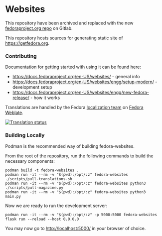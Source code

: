 # Websites

This repository have been archived and replaced with the new [fedoraproject.org repo](https://gitlab.com/fedora/websites-apps/fedora-websites/fedora-websites-3.0) on Gitlab.

This repository hosts sources for generating static site of https://getfedora.org.

### Contributing

Documentation for getting started with using it can be found here:

 * https://docs.fedoraproject.org/en-US/websites/ - general info
 * https://docs.fedoraproject.org/en-US/websites/engg/setup-modern/ - development setup
 * https://docs.fedoraproject.org/en-US/websites/engg/new-fedora-release/ - how it works

Translations are handled by the Fedora [localization team](https://fedoraproject.org/wiki/L10N) on [Fedora Weblate](https://translate.fedoraproject.org/projects/fedora-websites/).

[![Translation status](https://translate.fedoraproject.org/widgets/fedora-websites/-/287x66-white.png)](https://translate.fedoraproject.org/engage/fedora-websites/?utm_source=widget)

### Building Locally

Podman is the recommended way of building fedora-websites.

From the root of the repository, run the following commands to build the necessary components:

```
podman build -t fedora-websites .
podman run -it --rm -v "$(pwd):/opt/:z" fedora-websites ./scripts/pull-translations.sh
podman run -it --rm -v "$(pwd):/opt/:z" fedora-websites python3 ./scripts/pull-magazine.py
podman run -it --rm -v "$(pwd):/opt/:z" fedora-websites python3 main.py
```

Now we are ready to run the development server:

```
podman run -it --rm -v "$(pwd):/opt/:z" -p 5000:5000 fedora-websites flask run --reload --host 0.0.0.0
```

You may now go to <http://localhost:5000/> in your browser of choice.
